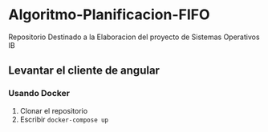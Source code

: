 # Algoritmo-Planificacion-FIFO
Repositorio Destinado a la Elaboracion del proyecto de Sistemas Operativos IB

## Levantar el cliente de angular
### Usando Docker
1. Clonar el repositorio
2. Escribir ```docker-compose up```
